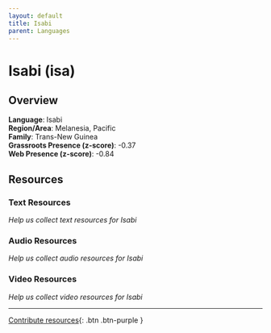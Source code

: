```yaml
---
layout: default
title: Isabi
parent: Languages
---
```


# Isabi (isa)

## Overview

**Language**: Isabi  
**Region/Area**: Melanesia, Pacific  
**Family**: Trans-New Guinea  
**Grassroots Presence (z-score)**: -0.37  
**Web Presence (z-score)**: -0.84  

## Resources

### Text Resources
*Help us collect text resources for Isabi*

### Audio Resources
*Help us collect audio resources for Isabi*

### Video Resources
*Help us collect video resources for Isabi*

---

[Contribute resources](https://forms.office.com/e/1SfLJx3u1r){: .btn .btn-purple }
